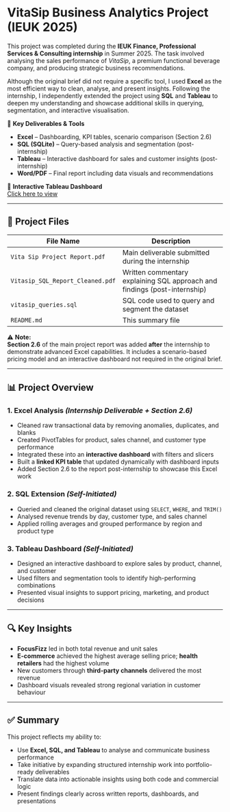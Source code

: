 # VitaSip Business Analytics Project (IEUK 2025)

This project was completed during the **IEUK Finance, Professional Services & Consulting internship** in Summer 2025. The task involved analysing the sales performance of *VitaSip*, a premium functional beverage company, and producing strategic business recommendations.

Although the original brief did not require a specific tool, I used **Excel** as the most efficient way to clean, analyse, and present insights. Following the internship, I independently extended the project using **SQL** and **Tableau** to deepen my understanding and showcase additional skills in querying, segmentation, and interactive visualisation.

📌 **Key Deliverables & Tools**
- **Excel** – Dashboarding, KPI tables, scenario comparison (Section 2.6)
- **SQL (SQLite)** – Query-based analysis and segmentation (post-internship)
- **Tableau** – Interactive dashboard for sales and customer insights (post-internship)
- **Word/PDF** – Final report including data visuals and recommendations

🔗 **Interactive Tableau Dashboard**  
[Click here to view](https://public.tableau.com/app/profile/tyla.rodgers/viz/Vitasip_Dashboard_Tableau/Dashboard1?publish=yes)

---

## 📂 Project Files

| File Name                          | Description                                                                 |
|-----------------------------------|-----------------------------------------------------------------------------|
| `Vita Sip Project Report.pdf`     | Main deliverable submitted during the internship                           |
| `Vitasip_SQL_Report_Cleaned.pdf`  | Written commentary explaining SQL approach and findings (post-internship)  |
| `vitasip_queries.sql`             | SQL code used to query and segment the dataset                             |
| `README.md`                       | This summary file                                                           |

⚠️ **Note:**  
**Section 2.6** of the  main project report was added **after** the internship to demonstrate advanced Excel capabilities. It includes a scenario-based pricing model and an interactive dashboard not required in the original brief.

---

## 📊 Project Overview

### 1. Excel Analysis *(Internship Deliverable + Section 2.6)*

- Cleaned raw transactional data by removing anomalies, duplicates, and blanks  
- Created PivotTables for product, sales channel, and customer type performance  
- Integrated these into an **interactive dashboard** with filters and slicers  
- Built a **linked KPI table** that updated dynamically with dashboard inputs  
- Added Section 2.6 to the report post-internship to showcase this Excel work

### 2. SQL Extension *(Self-Initiated)*

- Queried and cleaned the original dataset using `SELECT`, `WHERE`, and `TRIM()`  
- Analysed revenue trends by day, customer type, and sales channel  
- Applied rolling averages and grouped performance by region and product type  

### 3. Tableau Dashboard *(Self-Initiated)*

- Designed an interactive dashboard to explore sales by product, channel, and customer  
- Used filters and segmentation tools to identify high-performing combinations  
- Presented visual insights to support pricing, marketing, and product decisions  

---

## 🔍 Key Insights

- **FocusFizz** led in both total revenue and unit sales  
- **E-commerce** achieved the highest average selling price; **health retailers** had the highest volume  
- New customers through **third-party channels** delivered the most revenue  
- Dashboard visuals revealed strong regional variation in customer behaviour

---

## ✅ Summary

This project reflects my ability to:
- Use **Excel, SQL, and Tableau** to analyse and communicate business performance  
- Take initiative by expanding structured internship work into portfolio-ready deliverables  
- Translate data into actionable insights using both code and commercial logic  
- Present findings clearly across written reports, dashboards, and presentations


